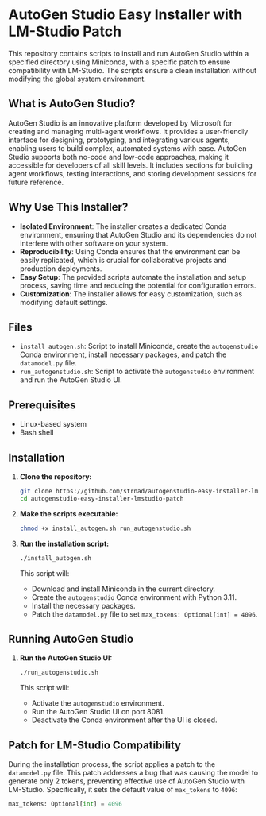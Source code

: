 # AutoGen Studio Easy Installer with LM-Studio Patch

This repository contains scripts to install and run AutoGen Studio within a specified directory using Miniconda, with a specific patch to ensure compatibility with LM-Studio. The scripts ensure a clean installation without modifying the global system environment.

## What is AutoGen Studio?

AutoGen Studio is an innovative platform developed by Microsoft for creating and managing multi-agent workflows. It provides a user-friendly interface for designing, prototyping, and integrating various agents, enabling users to build complex, automated systems with ease. AutoGen Studio supports both no-code and low-code approaches, making it accessible for developers of all skill levels. It includes sections for building agent workflows, testing interactions, and storing development sessions for future reference.

## Why Use This Installer?

- **Isolated Environment**: The installer creates a dedicated Conda environment, ensuring that AutoGen Studio and its dependencies do not interfere with other software on your system.
- **Reproducibility**: Using Conda ensures that the environment can be easily replicated, which is crucial for collaborative projects and production deployments.
- **Easy Setup**: The provided scripts automate the installation and setup process, saving time and reducing the potential for configuration errors.
- **Customization**: The installer allows for easy customization, such as modifying default settings.

## Files

- `install_autogen.sh`: Script to install Miniconda, create the `autogenstudio` Conda environment, install necessary packages, and patch the `datamodel.py` file.
- `run_autogenstudio.sh`: Script to activate the `autogenstudio` environment and run the AutoGen Studio UI.

## Prerequisites

- Linux-based system
- Bash shell

## Installation

1. **Clone the repository:**
    ```bash
    git clone https://github.com/strnad/autogenstudio-easy-installer-lmstudio-patch.git
    cd autogenstudio-easy-installer-lmstudio-patch
    ```

2. **Make the scripts executable:**
    ```bash
    chmod +x install_autogen.sh run_autogenstudio.sh
    ```

3. **Run the installation script:**
    ```bash
    ./install_autogen.sh
    ```

   This script will:
   - Download and install Miniconda in the current directory.
   - Create the `autogenstudio` Conda environment with Python 3.11.
   - Install the necessary packages.
   - Patch the `datamodel.py` file to set `max_tokens: Optional[int] = 4096`.

## Running AutoGen Studio

1. **Run the AutoGen Studio UI:**
    ```bash
    ./run_autogenstudio.sh
    ```

   This script will:
   - Activate the `autogenstudio` environment.
   - Run the AutoGen Studio UI on port 8081.
   - Deactivate the Conda environment after the UI is closed.

## Patch for LM-Studio Compatibility

During the installation process, the script applies a patch to the `datamodel.py` file. This patch addresses a bug that was causing the model to generate only 2 tokens, preventing effective use of AutoGen Studio with LM-Studio. Specifically, it sets the default value of `max_tokens` to `4096`:

```python
max_tokens: Optional[int] = 4096

